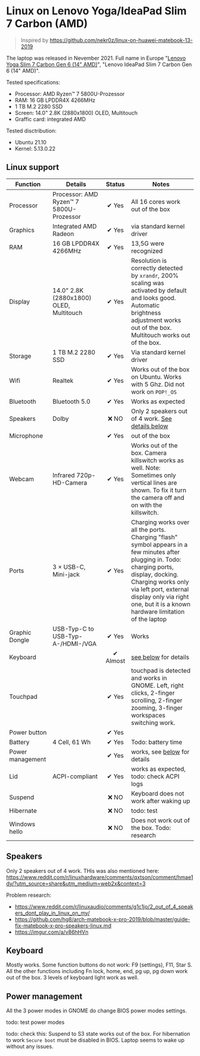 # Linux on Lenovo Yoga/IdeaPad Slim 7 Carbon (AMD)

> Inspired by https://github.com/nekr0z/linux-on-huawei-matebook-13-2019

The laptop was released in Nevember 2021. Full name in Europe "[Lenovo Yoga Slim 7 Carbon Gen 6 (14" AMD)](https://www.lenovo.com/de/de/laptops/yoga/yoga-slim-series/Yoga-Slim-7-Carbon-Gen-6-14-inch-AMD/p/LEN101Y0006)", "Lenovo IdeaPad Slim 7 Carbon Gen 6 (14" AMD)".

Tested specifications:

- Processor: AMD Ryzen™ 7 5800U-Prozessor
- RAM: 16 GB LPDDR4X 4266MHz
- 1 TB M.2 2280 SSD
- Screen: 14.0" 2.8K (2880x1800) OLED, Multitouch
- Graffic card: integrated AMD

Tested disctribution:

- Ubuntu 21.10
- Kernel: 5.13.0.22

## Linux support

| Function | Details | Status | Notes |
| --- | --- |  :---: | --- |
| Processor | Processor: AMD Ryzen™ 7 5800U-Prozessor | ✔ Yes | All 16 cores work out of the box |
| Graphics | Integrated AMD Radeon | ✔ Yes | via standard kernel driver |
| RAM | 16 GB LPDDR4X 4266MHz | ✔ Yes | 13,5G were recognized |
| Display | 14.0" 2.8K (2880x1800) OLED, Multitouch | ✔ Yes | Resolution is correctly detected by `xrandr`, 200% scaling was activated by default and looks good. Automatic brightness adjustment works out of the box. Multitouch works out of the box. |
| Storage | 1 TB M.2 2280 SSD | ✔ Yes | Via standard kernel driver |
| Wifi | Realtek | ✔ Yes | Works out of the box on Ubuntu. Works with 5 Ghz.  Did not work on `POP!_OS` |
| Bluetooth | Bluetooth 5.0| ✔ Yes | Works as expected |
| Speakers  | Dolby | ❌ NO | Only 2 speakers out of 4 work. [See details below](#speakers) |
| Microphone | | ✔ Yes | out of the box |
| Webcam | Infrared 720p-HD-Camera | ✔ Yes | Works out of the box. Camera killswitch works as well. Note: Sometimes only vertical lines are shown. To fix it turn the camera off and on with the killswitch. |
| Ports | 3 × USB-C, Mini-jack | ✔ Yes | Charging works over all the ports. Charging "flash" symbol appears in a few minutes after plugging in. Todo: charging ports, display, docking. Charging works only via left port, external display only via right one, but it is a known hardware limitation of the laptop |
| Graphic Dongle | USB-Typ-C to USB-Typ-A-/HDMI-/VGA | ✔ Yes | Works |
| Keyboard |  | ✔ Almost | [see below](#keyboard) for details |
| Touchpad | | ✔ Yes | touchpad is detected and works in GNOME. Left, right clicks, 2-finger scrolling, 2-finger zooming, 3-finger workspaces switching work. |
| Power button |  | ✔ Yes |  |
| Battery | 4 Cell, 61 Wh | ✔ Yes | Todo: battery time |
| Power management | | ✔ Yes | works, see [below](#power-management) for details |
| Lid | ACPI-compliant |  ✔ Yes | works as expected, todo: check ACPI logs |
| Suspend |  | ❌ NO | Keyboard does not work after waking up |
| Hibernate |  | ❌ NO | todo: test |
| Windows hello |  | ❌ NO | Does not work out of the box. Todo: research |

## Speakers

Only 2 speakers out of 4 work. THis was also mentioned here: https://www.reddit.com/r/linuxhardware/comments/qxtson/comment/hmae1dy/?utm_source=share&utm_medium=web2x&context=3

Problem research:

- https://www.reddit.com/r/linuxaudio/comments/g1c1jo/2_out_of_4_speakers_dont_play_in_linux_on_my/
- https://github.com/hg8/arch-matebook-x-pro-2019/blob/master/guide-fix-matebook-x-pro-speakers-linux.md
- https://imgur.com/a/v86hHVn

## Keyboard

Mostly works. Some function buttons do not work: F9 (settings), F11, Star S. All the other functions including Fn lock, home, end, pg up, pg down work out of the box. 3 levels of keyboard light work as well.

## Power management

All the 3 power modes in GNOME do change BIOS power modes settings.

todo: test power modes

todo: check this: Suspend to S3 state works out of the box. For hibernation to work `Secure boot` must be disabled in BIOS. Laptop seems to wake up without any issues.

